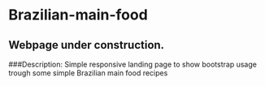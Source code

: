 # Brazilian-main-food

## Webpage under construction.

###Description: Simple responsive landing page to show bootstrap usage trough some simple Brazilian main food recipes
